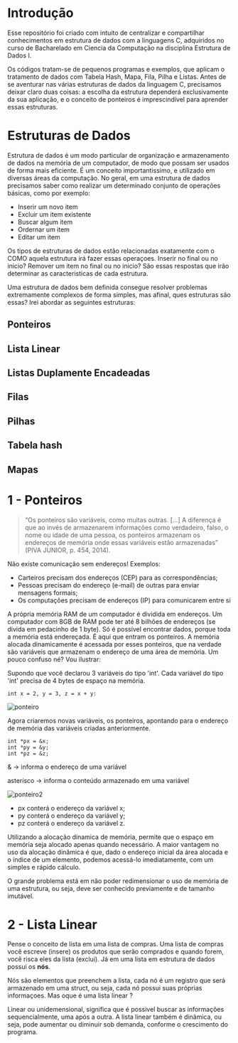 # Introdução
 Esse repositório foi criado com intuito de centralizar e compartilhar conhecimentos em estrutura de dados com a linguagens C, adquiridos no curso de Bacharelado em Ciencia da Computação na disciplina Estrutura de Dados I.
 
 Os códigos tratam-se de pequenos programas e exemplos, que aplicam o tratamento de dados com Tabela Hash, Mapa, Fila, Pilha e Listas. Antes de se aventurar nas várias estruturas de dados da linguagem C, precisamos deixar claro duas coisas: a escolha da estrutura dependerá exclusivamente da sua aplicação, e o conceito de ponteiros é imprescindível para aprender essas estruturas.
 
# Estruturas de Dados 

Estrutura de dados é um modo particular de organização e armazenamento de dados na memória de um computador, de modo que possam ser usados de forma mais eficiente. É um conceito importantissimo, e utilizado em diversas áreas da computação. No geral, em uma estrutura de dados precisamos saber como realizar um determinado conjunto de operações básicas, como por exemplo:
- Inserir um novo item
- Excluir um item existente
- Buscar algum item 
- Ordernar um item
- Editar um item

Os tipos de estruturas de dados estão relacionadas exatamente com o COMO aquela estrutura irá fazer essas operaçoes. Inserir no final ou no inicio? Remover um item no final ou no inicio? São essas respostas que irão determinar as caracteristicas de cada estrutura.

Uma estrutura de dados bem definida consegue resolver problemas extremamente complexos de forma simples, mas afinal, ques estruturas são essas? 
Irei abordar as seguintes estruturas:

## Ponteiros
## Lista Linear
## Listas Duplamente Encadeadas 
## Filas 
## Pilhas 
## Tabela hash 
## Mapas 
 
   
# 1 - Ponteiros
 >“Os ponteiros são variáveis, como muitas outras. [...] A
diferença é que ao invés de armazenarem informações
como verdadeiro, falso, o nome ou idade de uma pessoa,
os ponteiros armazenam os endereços de memória onde
essas variáveis estão armazenadas” (PIVA JUNIOR, p. 454, 2014).

Não existe comunicação sem endereços!
Exemplos:
- Carteiros precisam dos endereços (CEP) para as
correspondências;
- Pessoas precisam do endereço (e-mail) de outras para enviar
mensagens formais;
- Os computações precisam de endereços (IP) para
comunicarem entre si

A própria memória RAM de um computador é dividida em endereços. Um computador com 8GB de RAM pode ter até 8 bilhões de endereços (se divida em pedacinho de 1 byte).
Só é possível encontrar dados, porque toda a memória está endereçada.
É aqui que entram os ponteiros. A memória alocada dinamicamente é acessada por esses ponteiros, que na verdade
são variáveis que armazenam o endereço de uma área de memória.
Um pouco confuso né? Vou ilustrar:

Supondo que você declarou 3 variáveis do tipo 'int'. Cada variável do tipo 'int' precisa de 4 bytes de espaço na memória.

```int x = 2, y = 3, z = x + y:```


![ponteiro](https://user-images.githubusercontent.com/72525405/95510104-c9762780-098b-11eb-87ef-aa0284e89110.PNG)

Agora criaremos novas variáveis, os ponteiros, apontando para o endereço de memória das variáveis criadas anteriormente.

```
int *px = &x;
int *py = &y;
int *pz = &z;
 ```
& -> informa o endereço de uma variável

asterisco -> informa o conteúdo armazenado em uma variável

![ponteiro2](https://user-images.githubusercontent.com/72525405/95511538-fdeae300-098d-11eb-9364-2fefe6f5592c.PNG)

- px conterá o endereço da variável x;
- py conterá o endereço da variável y;
- pz conterá o endereço da variável z.

Utilizando a alocação dinamica de memória, permite que o espaço em memória seja alocado apenas quando necessário. 
A maior vantagem no uso da alocação dinâmica é que, dado o endereço inicial da área alocada e o índice de um elemento, podemos acessá-lo imediatamente, com um simples e rápido cálculo. 

O grande problema está em não poder redimensionar o uso de memória de uma estrutura, ou seja, deve ser conhecido previamente e de tamanho imutável.
 
# 2 - Lista Linear

Pense o conceito de lista em uma lista de compras. Uma lista de compras você escreve (insere) os produtos que serão comprados e quando forem, você risca eles da lista (exclui).
Já em uma lista em estrutura de dados possui os **nós**.

Nós são elementos que preenchem a lista, cada nó é um registro que será armazenado em uma struct, ou seja, cada nó possui suas próprias informaçoes.
Mas oque é uma lista linear ? 

Linear ou unidemensional, significa que é possivel buscar as informações sequencialmente, uma após a outra.
A lista linear também é dinâmica, ou seja, pode aumentar ou diminuir sob demanda, conforme o crescimento do programa.
